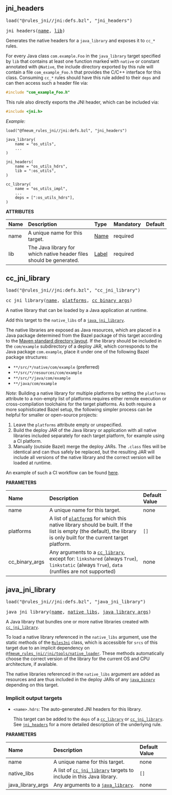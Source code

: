 <!-- Generated with Stardoc: http://skydoc.bazel.build -->



<a id="jni_headers"></a>

## jni_headers

<pre>
load("@rules_jni//jni:defs.bzl", "jni_headers")

jni_headers(<a href="#jni_headers-name">name</a>, <a href="#jni_headers-lib">lib</a>)
</pre>

Generates the native headers for a `java_library` and exposes it to `cc_*` rules.

For every Java class `com.example.Foo` in the `java_library` target specified by `lib` that contains at least one
function marked with `native` or constant annotated with `@Native`, the include directory exported by this rule will
contain a file `com_example_Foo.h` that provides the C/C++ interface for this class. Consuming `cc_*` rules should have
this rule added to their `deps` and can then access such a header file via:

```c
#include "com_example_Foo.h"
```

This rule also directly exports the JNI header, which can be included via:

```c
#include <jni.h>
```

*Example:*

```starlark
load("@fmeum_rules_jni//jni:defs.bzl", "jni_headers")

java_library(
    name = "os_utils",
    ...
)

jni_headers(
    name = "os_utils_hdrs",
    lib = ":os_utils",
)

cc_library(
    name = "os_utils_impl",
    ...
    deps = [":os_utils_hdrs"],
)
```

**ATTRIBUTES**


| Name  | Description | Type | Mandatory | Default |
| :------------- | :------------- | :------------- | :------------- | :------------- |
| <a id="jni_headers-name"></a>name |  A unique name for this target.   | <a href="https://bazel.build/concepts/labels#target-names">Name</a> | required |  |
| <a id="jni_headers-lib"></a>lib |  The Java library for which native header files should be generated.   | <a href="https://bazel.build/concepts/labels">Label</a> | required |  |


<a id="cc_jni_library"></a>

## cc_jni_library

<pre>
load("@rules_jni//jni:defs.bzl", "cc_jni_library")

cc_jni_library(<a href="#cc_jni_library-name">name</a>, <a href="#cc_jni_library-platforms">platforms</a>, <a href="#cc_jni_library-cc_binary_args">cc_binary_args</a>)
</pre>

A native library that can be loaded by a Java application at runtime.

Add this target to the `native_libs` of a [`java_jni_library`](#java_jni_library).

The native libraries are exposed as Java resources, which are placed in a Java package determined from the Bazel
package of this target according to the
[Maven standard directory layout](https://maven.apache.org/guides/introduction/introduction-to-the-standard-directory-layout.html).
If the library should be included in the `com/example` subdirectory of a deploy JAR, which corresponds to the Java
package `com.example`, place it under one of the following Bazel package structures:
* `**/src/*/native/com/example` (preferred)
* `**/src/*/resources/com/example`
* `**/src/*/java/com/example`
* `**/java/com/example`

*Note:* Building a native library for multiple platforms by setting the `platforms` attribute to a non-empty list of
platforms requires either remote execution or cross-compilation toolchains for the target platforms. As both require
a more sophisticated Bazel setup, the following simpler process can be helpful for smaller or open-source projects:

1. Leave the `platforms` attribute empty or unspecified.
2. Build the deploy JAR of the Java library or application with all native libraries included separately for each
   target platform, for example using a CI platform.
3. Manually (outside Bazel) merge the deploy JARs. The `.class` files will be identical and can thus safely be
   replaced, but the resulting JAR will include all versions of the native library and the correct version will be
   loaded at runtime.

An example of such a CI workflow can be found [here](https://github.com/CodeIntelligenceTesting/jazzer/blob/d1835d6fa2ebfb7b2661cfaaa8acb8bbf42bb486/.github/workflows/release.yml).


**PARAMETERS**


| Name  | Description | Default Value |
| :------------- | :------------- | :------------- |
| <a id="cc_jni_library-name"></a>name |  A unique name for this target.   |  none |
| <a id="cc_jni_library-platforms"></a>platforms |  A list of [`platform`s](https://docs.bazel.build/versions/main/be/platform.html#platform) for which this native library should be built. If the list is empty (the default), the library is only built for the current target platform.   |  `[]` |
| <a id="cc_jni_library-cc_binary_args"></a>cc_binary_args |  Any arguments to a [`cc_library`](https://docs.bazel.build/versions/main/be/c-cpp.html#cc_library), except for: `linkshared` (always `True`), `linkstatic` (always `True`), `data` (runfiles are not supported)   |  none |


<a id="java_jni_library"></a>

## java_jni_library

<pre>
load("@rules_jni//jni:defs.bzl", "java_jni_library")

java_jni_library(<a href="#java_jni_library-name">name</a>, <a href="#java_jni_library-native_libs">native_libs</a>, <a href="#java_jni_library-java_library_args">java_library_args</a>)
</pre>

A Java library that bundles one or more native libraries created with [`cc_jni_library`](#cc_jni_library).

To load a native library referenced in the `native_libs` argument, use the static methods of the
[`RulesJni`](https://fmeum.github.io/rules_jni_javadocs/com/github/fmeum/rules_jni/RulesJni.html) class, which is
accessible for `srcs` of this target due to an implicit dependency on
[`@fmeum_rules_jni//jni/tools/native_loader`](targets.md#native_loader). These methods automatically choose the
correct version of the library for the current OS and CPU architecture, if available.

The native libraries referenced in the `native_libs` argument are added as resources and are thus included in the
deploy JARs of any [`java_binary`](https://docs.bazel.build/versions/main/be/java.html#java_binary) depending on
this target.

### Implicit output targets

- `<name>.hdrs`: The auto-generated JNI headers for this library.

  This target can be added to the `deps` of a
  [`cc_library`](https://docs.bazel.build/versions/main/be/c-cpp.html#cc_library) or
  [`cc_jni_library`](#cc_jni_library). See [`jni_headers`](#jni_headers) for a more detailed description of the
  underlying rule.


**PARAMETERS**


| Name  | Description | Default Value |
| :------------- | :------------- | :------------- |
| <a id="java_jni_library-name"></a>name |  A unique name for this target.   |  none |
| <a id="java_jni_library-native_libs"></a>native_libs |  A list of [`cc_jni_library`](#cc_jni_library) targets to include in this Java library.   |  `[]` |
| <a id="java_jni_library-java_library_args"></a>java_library_args |  Any arguments to a [`java_library`](https://docs.bazel.build/versions/main/be/java.html#java_library).   |  none |


